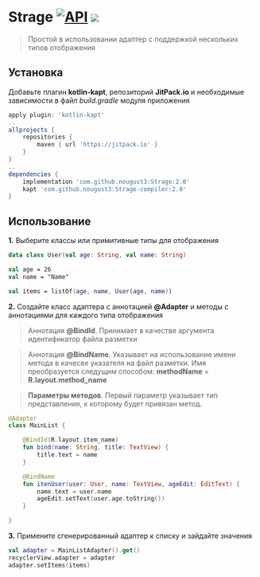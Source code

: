 # Strage [![API](https://img.shields.io/badge/API-21%2B-blue.svg?style=flat)](https://android-arsenal.com/api?level=21) [![](https://img.shields.io/badge/licence-MIT-blue.svg)]()

> Простой в использовании адаптер с поддержкой нескольких типов отображения

 
## Установка
Добавьте плагин **kotlin-kapt**, репозиторий **JitPack.io** и необходимые зависимости в файл *build.gradle* модуля приложения
```gradle
apply plugin: 'kotlin-kapt'
..
allprojects {
	repositories {
		maven { url 'https://jitpack.io' }
	}
}
..
dependencies {
	implementation 'com.github.nougust3:Strage:2.0'
	kapt 'com.github.nougust3:Strage-compiler:2.0'
}
```

## Использование
**1.** Выберите классы или примитивные типы для отображения
```kotlin
data class User(val age: String, val name: String)

val age = 26
val name = "Name"

val items = listOf(age, name, User(age, name))
```
**2.** Создайте класс адаптера с аннотацией **@Adapter** и методы с аннотациями для каждого типа отображения
> Аннотация **@BindId**. Принимает в качестве аргумента идентификатор файла разметки

> Аннотация **@BindName**. Указывает на использование имени метода в качесве указателя на файл разметки. Имя преобразуется следущим способом: **methodName** = **R.layout.method_name**

> **Параметры методов**. Первый параметр указывает тип представления, к которому будет привязан метод. 
```kotlin
@Adapter
class MainList {

	@BindId(R.layout.item_name)
	fun bind(name: String, title: TextView) {
		title.text = name
	}

	@BindName
	fun itenUser(user: User, name: TextView, ageEdit: EditText) {
		name.text = user.name
		ageEdit.setText(user.age.toString())
	}

}
```
**3.** Примените сгенерированный адаптер к списку и зайдайте значения
```kotlin
val adapter = MainListAdapter().get()
recyclerView.adapter = adapter
adapter.setItems(items)
```

